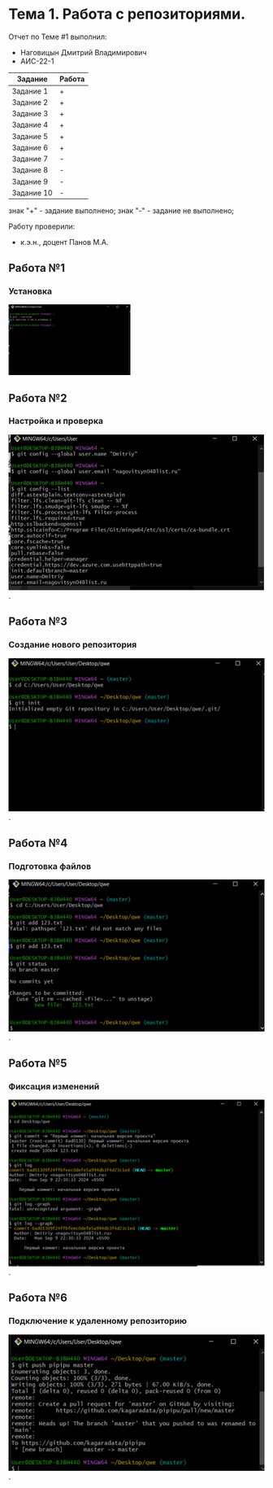 # Тема 1. Работа с репозиториями.
Отчет по Теме #1 выполнил:
- Наговицын Дмитрий Владимирович
- АИС-22-1

| Задание | Работа |
| ------ | ------ |
| Задание 1 | + |
| Задание 2 | + |
| Задание 3 | + |
| Задание 4 | + |
| Задание 5 | + |
| Задание 6 | + |
| Задание 7 | - |
| Задание 8 | - |
| Задание 9 | - |
| Задание 10 | - |

знак "+" - задание выполнено; знак "-" - задание не выполнено;

Работу проверили:
- к.э.н., доцент Панов М.А.

## Работа №1
### Установка

![](/pic/Рисунок1.png)

## Работа №2
### Настройка и проверка

![](/pic/2.png).

## Работа №3
### Создание нового репозитория

![](/pic/4.png).

## Работа №4
### Подготовка файлов

![](/pic/5.png).

## Работа №5
### Фиксация изменений

![](/pic/6.png).

## Работа №6
### Подключение к удаленному репозиторию

![](/pic/3.png).
